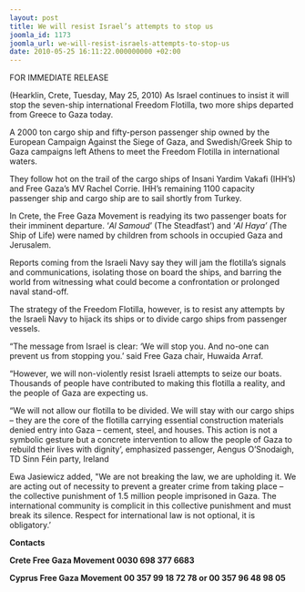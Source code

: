 ```yaml
---
layout: post
title: We will resist Israel’s attempts to stop us
joomla_id: 1173
joomla_url: we-will-resist-israels-attempts-to-stop-us
date: 2010-05-25 16:11:22.000000000 +02:00
---
```

<p>FOR IMMEDIATE RELEASE</p>
<p>(Hearklin, Crete, Tuesday, May 25, 2010) As Israel continues to insist it will stop the seven-ship international Freedom Flotilla, two more ships departed from Greece to Gaza today.</p>
<p>A 2000 ton cargo ship and fifty-person passenger ship owned by the European Campaign Against the Siege of Gaza, and Swedish/Greek Ship to Gaza campaigns left Athens to meet the Freedom Flotilla in international waters.</p>
<p>They follow hot on the trail of the cargo ships of Insani Yardim Vakafi (IHH’s) and Free Gaza’s MV Rachel Corrie. IHH’s remaining 1100 capacity passenger ship and cargo ship are to sail shortly from Turkey.</p>
<p>In Crete, the Free Gaza Movement is readying its two passenger boats for their imminent departure. ‘<em>Al Samoud</em>’ (The Steadfast’) and ‘<em>Al Haya’ (</em>The Ship of Life) were named by children from schools in occupied Gaza and Jerusalem.</p>
<p>Reports coming from the Israeli Navy say they will jam the flotilla’s signals and communications, isolating those on board the ships, and barring the world from witnessing what could become a confrontation or prolonged naval stand-off.</p>
<p>The strategy of the Freedom Flotilla, however, is to resist any attempts by the Israeli Navy to hijack its ships or to divide cargo ships from passenger vessels.</p>
<p>“The message from Israel is clear: ‘We will stop you. And no-one can prevent us from stopping you.’ said Free Gaza chair, Huwaida Arraf.</p>
<p>“However, we will non-violently resist Israeli attempts to seize our boats. Thousands of people have contributed to making this flotilla a reality, and the people of Gaza are expecting us.</p>
<p>“We will not allow our flotilla to be divided. We will stay with our cargo ships – they are the core of the flotilla carrying essential construction materials denied entry into Gaza – cement, steel, and houses. This action is not a symbolic gesture but a concrete intervention to allow the people of Gaza to rebuild their lives with dignity’, emphasized passenger, Aengus O’Snodaigh, TD Sinn Féin party, Ireland</p>
<p>Ewa Jasiewicz added, "We are not breaking the law, we are upholding it. We are acting out of necessity to prevent a greater crime from taking place – the collective punishment of 1.5 million people imprisoned in Gaza. The international community is complicit in this collective punishment and must break its silence. Respect for international law is not optional, it is obligatory.’</p>
<p><strong>Contacts</strong></p>
<p><strong>Crete Free Gaza Movement 0030 698 377 6683</strong></p>
<p><strong>Cyprus Free Gaza Movement 00 357 99 18 72 78 or 00 357 96 48 98 05</strong></p>
<p> </p>
<p> </p>
